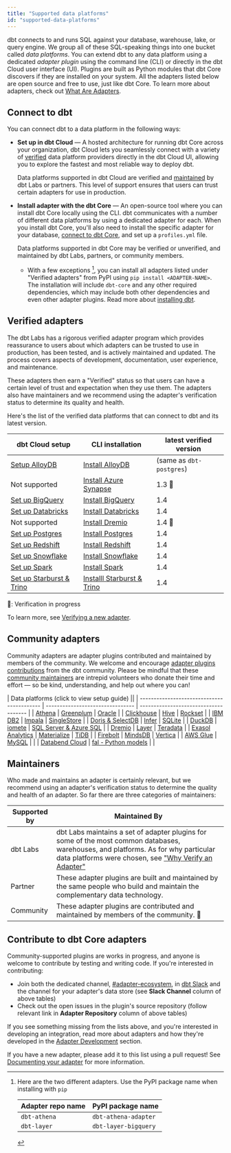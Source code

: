 ```yaml
---
title: "Supported data platforms"
id: "supported-data-platforms"
---
```


dbt connects to and runs SQL against your database, warehouse, lake, or query engine. We group all of these SQL-speaking things into one bucket called _data platforms_. You can extend dbt to any data platform using a dedicated _adapter plugin_ using the command line (CLI) or directly in the dbt Cloud user interface (UI). Plugins are built as Python modules that dbt Core discovers if they are installed on your system. All the adapters listed below are open source and free to use, just like dbt Core. To learn more about adapters, check out [What Are Adapters](/guides/dbt-ecosystem/adapter-development/1-what-are-adapters).


## Connect to dbt 

You can connect dbt to a data platform in the following ways:

- **Set up in dbt Cloud** &mdash; A hosted architecture for running dbt Core across your organization, dbt Cloud lets you seamlessly connect with a variety of [verified](#verified-adapters) data platform providers directly in the dbt Cloud UI, allowing you to explore the fastest and most reliable way to deploy dbt. 

    Data platforms supported in dbt Cloud are verified and [maintained](#maintainers) by dbt Labs or partners. This level of support ensures that users can trust certain adapters for use in production. 

- **Install adapter with the dbt Core** &mdash; An open-source tool where you can install dbt Core locally using the CLI. dbt communicates with a number of different data platforms by using a dedicated adapter for each. When you install dbt Core, you'll also need to install the specific adapter for your database, [connect to dbt Core](/docs/core/about-core-setup), and set up a `profiles.yml` file. 

    Data platforms supported in dbt Core may be verified or unverified, and maintained by dbt Labs, partners, or community members. 

    - With a few exceptions [^1], you can install all adapters listed under "Verified adapters" from PyPI using `pip install <ADAPTER-NAME>`. The installation will include `dbt-core` and any other required dependencies, which may include both other dependencies and even other adapter plugins. Read more about [installing dbt](/docs/core/installation).

## Verified adapters

The dbt Labs has a rigorous verified adapter program which provides reassurance to users about which adapters can be trusted to use in production, has been tested, and is actively maintained and updated. The process covers aspects of development, documentation, user experience, and maintenance. 

These adapters then earn a "Verified" status so that users can have a certain level of trust and expectation when they use them. The adapters also have maintainers and we recommend using the adapter's verification status to determine its quality and health.

Here's the list of the verified data platforms that can connect to dbt and its latest version.

| dbt Cloud setup  | CLI installation | latest verified version  |
| ---------------- | ----------------------------------------- | ------------------------ |
| [Setup AlloyDB](/docs/cloud/connect-data-platform/connect-redshift-postgresql-alloydb)  | [Install AlloyDB](alloydb-setup)     | (same as `dbt-postgres`) |
| Not supported | [Install Azure Synapse](azuresynapse-setup)       | 1.3 :construction:       |
| [Set up BigQuery](/docs/cloud/connect-data-platform/connect-bigquery) | [Install BigQuery](bigquery-setup)                | 1.4                      |
| [Set up Databricks ](/docs/cloud/connect-data-platform/connect-databricks)| [ Install Databricks](databricks-setup)            | 1.4                      |
| Not supported | [Install Dremio](dremio-setup)                    | 1.4 :construction:       |
| [Set up Postgres](/docs/cloud/connect-data-platform/connect-redshift-postgresql-alloydb)  | [Install Postgres](postgres-setup)                | 1.4                      |
| [Set up Redshift](/docs/cloud/connect-data-platform/connect-redshift-postgresql-alloydb)   | [Install Redshift](redshift-setup)                | 1.4                      |
| [Set up Snowflake](/docs/cloud/connect-data-platform/connect-snowflake)   | [ Install Snowflake](snowflake-setup)              | 1.4                      |
| [Set up Spark](/docs/cloud/connect-data-platform/connect-apache-spark) | [Install Spark](spark-setup)                      | 1.4                      |
| [Set up Starburst & Trino](/docs/cloud/connect-data-platform/connect-starburst-trino)| [Installl Starburst & Trino](trino-setup)          | 1.4                      |

:construction:: Verification in progress

To learn more, see [Verifying a new adapter](/guides/dbt-ecosystem/adapter-development/7-verifying-a-new-adapter).


## Community adapters

Community adapters are adapter plugins contributed and maintained by members of the community. We welcome and encourage [adapter plugins contributions](#contributing-to-a-pre-existing-adapter) from the dbt community.  Please be mindful that these [community maintainers](#maintainers) are intrepid volunteers who donate their time and effort — so be kind, understanding, and help out where you can!

| Data platforms (click to view setup guide) ||
| ------------------------------------------ | -------------------------------- | ------------------------------------- |
| [Athena](athena-setup)                     | [Greenplum](greenplum-setup)     | [Oracle](oracle-setup)                |
| [Clickhouse](clickhouse-setup)             | [Hive](hive-setup)               | [Rockset](rockset-setup)              |
| [IBM DB2](ibmdb2-setup)                    | [Impala](impala-setup)           | [SingleStore](singlestore-setup)      |
| [Doris & SelectDB](doris-setup)            | [Infer](infer-setup)             | [SQLite](sqlite-setup)                |
| [DuckDB](duckdb-setup)                     | [iomete](iomete-setup)           | [SQL Server & Azure SQL](mssql-setup) |
| [Dremio](dremio-setup)                     | [Layer](layer-setup)             | [Teradata](teradata-setup)            |
| [Exasol Analytics](exasol-setup)           | [Materialize](materialize-setup) | [TiDB](tidb-setup)                    |
| [Firebolt](firebolt-setup)                 | [MindsDB](mindsdb-setup)         | [Vertica](vertica-setup)              |
| [AWS Glue](glue-setup)                     | [MySQL](mysql-setup)             |                                       |
| [Databend Cloud](databend-setup)           | [fal - Python models](fal-setup) |                                       |

## Maintainers

Who made and maintains an adapter is certainly relevant, but we recommend using an adapter's verification status to determine the quality and health of an adapter. So far there are three categories of maintainers:

| Supported by | Maintained By                                                                                                                                                                                                                                  |
| ------------ | ---------------------------------------------------------------------------------------------------------------------------------------------------------------------------------------------------------------------------------------------- |
| dbt Labs     | dbt Labs maintains a set of adapter plugins for some of the most common databases, warehouses, and platforms. As for why particular data platforms were chosen, see ["Why Verify an Adapter"](7-verifying-a-new-adapter#why-verify-an-adapter) |
| Partner      | These adapter plugins are built and maintained by the same people who build and maintain the complementary data technology.                                                                                                                    |
| Community    | These adapter plugins are contributed and maintained by members of the community. 🌱                                                                                                                                                          |

## Contribute to dbt Core adapters

<Tabs>

<TabItem value="preexisting" label="Contribute to a pre-existing adapter">

Community-supported plugins are works in progress, and anyone is welcome to contribute by testing and writing code. If you're interested in contributing:

- Join both the dedicated channel, [#adapter-ecosystem](https://getdbt.slack.com/archives/C030A0UF5LM), in [dbt Slack](https://community.getdbt.com/) and the channel for your adapter's data store (see **Slack Channel** column of above tables)
- Check out the open issues in the plugin's source repository (follow relevant link in **Adapter Repository** column of above tables)

</TabItem>

<TabItem value="newadapter" label="Create a new adapter">

If you see something missing from the lists above, and you're interested in developing an integration, read more about adapters and how they're developed in the  [Adapter Development](/guides/dbt-ecosystem/adapter-development/1-what-are-adapters) section.

If you have a new adapter, please add it to this list using a pull request! See [Documenting your adapter](5-documenting-a-new-adapter) for more information.

</TabItem>
</Tabs>

[^1]: Here are the two different adapters. Use the PyPI package name when installing with `pip`

    | Adapter repo name | PyPI package name    |
    | ----------------- | -------------------- |
    | `dbt-athena`      | `dbt-athena-adapter` |
    | `dbt-layer`       | `dbt-layer-bigquery` |
